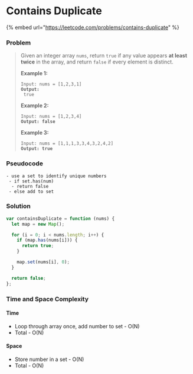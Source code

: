 # Contains Duplicate

{% embed url="https://leetcode.com/problems/contains-duplicate" %}

### Problem

> Given an integer array `nums`, return `true` if any value appears **at least twice** in the array, and return `false` if every element is distinct.
>
> &#x20;
>
> **Example 1:**
>
> <pre><code>Input: nums = [1,2,3,1]
> <strong>Output:
> </strong> true</code></pre>
>
> **Example 2:**
>
> <pre><code>Input: nums = [1,2,3,4]
> <strong>Output: false</strong></code></pre>
>
> **Example 3:**
>
> <pre><code>Input: nums = [1,1,1,3,3,4,3,2,4,2]
> <strong>Output: true</strong></code></pre>

### Pseudocode

```
- use a set to identify unique numbers
 - if set.has(num)
  - return false
 - else add to set
```

### Solution

```javascript
var containsDuplicate = function (nums) {
  let map = new Map();

  for (i = 0; i < nums.length; i++) {
    if (map.has(nums[i])) {
      return true;
    }

    map.set(nums[i], 0);
  }

  return false;
};
```

### Time and Space Complexity

#### Time

* Loop through array once, add number to set - O(N)
* Total - O(N)

#### Space

* Store number in a set - O(N)
* Total - O(N)
